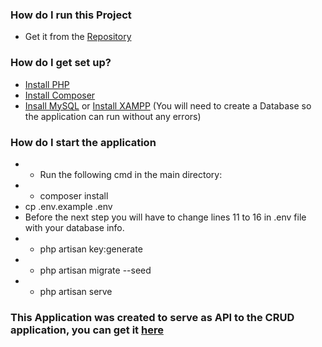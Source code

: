 ### How do I run this Project ###
* Get it from the [Repository](https://github.com/SadPopu/Arcada-Project)

### How do I get set up? ###

* [Install PHP](https://windows.php.net/index.php)
* [Install Composer](https://getcomposer.org)  
* [Insall MySQL](https://dev.mysql.com/downloads/installer/) or [Install XAMPP](https://sourceforge.net/projects/xampp/) (You will need to create a Database so the application can run without any errors)

### How do I start the application
* - Run the following cmd in the main directory:
* - composer install
* cp .env.example .env
* Before the next step you will have to change lines 11 to 16 in .env file with your database info.
* - php artisan key:generate
* - php artisan migrate --seed
* - php artisan serve

### This Application was created to serve as API to the CRUD application, you can get it [here](https://github.com/SadPopu/Arcada-Project-React-Js-Crud) ###
